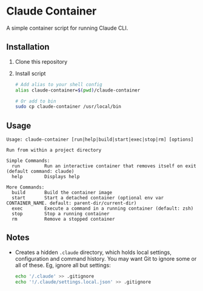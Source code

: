 # Claude Container

A simple container script for running Claude CLI.

## Installation

1. Clone this repository
2. Install script

    ```bash
    # Add alias to your shell config
    alias claude-container=$(pwd)/claude-container

    # Or add to bin
    sudo cp claude-container /usr/local/bin
    ```

## Usage

```text
Usage: claude-container [run|help|build|start|exec|stop|rm] [options]

Run from within a project directory

Simple Commands:
  run         Run an interactive container that removes itself on exit (default command: claude)
  help        Displays help

More Commands:
  build       Build the container image
  start       Start a detached container (optional env var CONTAINER_NAME. default: parent-dir/current-dir)
  exec        Execute a command in a running container (default: zsh)
  stop        Stop a running container
  rm          Remove a stopped container
```

## Notes

- Creates a hidden `.claude` directory, which holds local settings, configuration and command history.
  You may want Git to ignore some or all of these. Eg, ignore all but settings:

  ```bash
  echo '/.claude' >> .gitignore
  echo '!/.claude/settings.local.json' >> .gitignore
  ```
